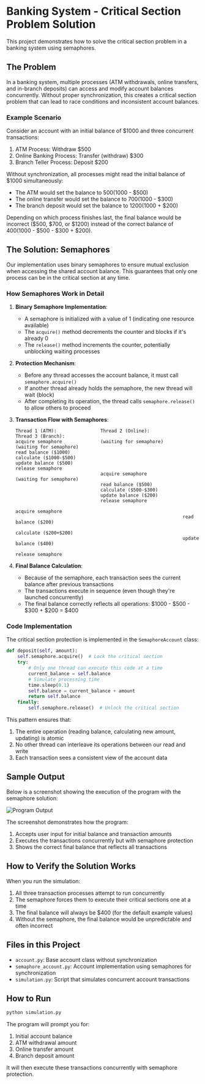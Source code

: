 # Banking System - Critical Section Problem Solution

This project demonstrates how to solve the critical section problem in a banking system using semaphores.

## The Problem

In a banking system, multiple processes (ATM withdrawals, online transfers, and in-branch deposits) can access and modify account balances concurrently. Without proper synchronization, this creates a critical section problem that can lead to race conditions and inconsistent account balances.

### Example Scenario

Consider an account with an initial balance of $1000 and three concurrent transactions:
1. ATM Process: Withdraw $500
2. Online Banking Process: Transfer (withdraw) $300
3. Branch Teller Process: Deposit $200

Without synchronization, all processes might read the initial balance of $1000 simultaneously:
- The ATM would set the balance to $500 ($1000 - $500)
- The online transfer would set the balance to $700 ($1000 - $300)
- The branch deposit would set the balance to $1200 ($1000 + $200)

Depending on which process finishes last, the final balance would be incorrect ($500, $700, or $1200) instead of the correct balance of $400 ($1000 - $500 - $300 + $200).

## The Solution: Semaphores

Our implementation uses binary semaphores to ensure mutual exclusion when accessing the shared account balance. This guarantees that only one process can be in the critical section at any time.

### How Semaphores Work in Detail

1. **Binary Semaphore Implementation**:
   - A semaphore is initialized with a value of 1 (indicating one resource available)
   - The `acquire()` method decrements the counter and blocks if it's already 0
   - The `release()` method increments the counter, potentially unblocking waiting processes

2. **Protection Mechanism**:
   - Before any thread accesses the account balance, it must call `semaphore.acquire()`
   - If another thread already holds the semaphore, the new thread will wait (block)
   - After completing its operation, the thread calls `semaphore.release()` to allow others to proceed

3. **Transaction Flow with Semaphores**:
   ```
   Thread 1 (ATM):                Thread 2 (Online):             Thread 3 (Branch):
   acquire semaphore              (waiting for semaphore)        (waiting for semaphore)
   read balance ($1000)
   calculate ($1000-$500)
   update balance ($500)
   release semaphore
                                  acquire semaphore              (waiting for semaphore)
                                  read balance ($500)
                                  calculate ($500-$300)
                                  update balance ($200)
                                  release semaphore
                                                                acquire semaphore
                                                                read balance ($200)
                                                                calculate ($200+$200)
                                                                update balance ($400)
                                                                release semaphore
   ```

4. **Final Balance Calculation**:
   - Because of the semaphore, each transaction sees the current balance after previous transactions
   - The transactions execute in sequence (even though they're launched concurrently)
   - The final balance correctly reflects all operations: $1000 - $500 - $300 + $200 = $400

### Code Implementation

The critical section protection is implemented in the `SemaphoreAccount` class:

```python
def deposit(self, amount):
    self.semaphore.acquire()  # Lock the critical section
    try:
        # Only one thread can execute this code at a time
        current_balance = self.balance
        # Simulate processing time
        time.sleep(0.1)
        self.balance = current_balance + amount
        return self.balance
    finally:
        self.semaphore.release()  # Unlock the critical section
```

This pattern ensures that:
1. The entire operation (reading balance, calculating new amount, updating) is atomic
2. No other thread can interleave its operations between our read and write
3. Each transaction sees a consistent view of the account data

## Sample Output

Below is a screenshot showing the execution of the program with the semaphore solution:

![Program Output](/workspaces/TestRun/experiment5/Screenshot%202025-03-15%20201916.png)

The screenshot demonstrates how the program:
1. Accepts user input for initial balance and transaction amounts
2. Executes the transactions concurrently but with semaphore protection
3. Shows the correct final balance that reflects all transactions

## How to Verify the Solution Works

When you run the simulation:
1. All three transaction processes attempt to run concurrently
2. The semaphore forces them to execute their critical sections one at a time
3. The final balance will always be $400 (for the default example values)
4. Without the semaphore, the final balance would be unpredictable and often incorrect

## Files in this Project

- `account.py`: Base account class without synchronization
- `semaphore_account.py`: Account implementation using semaphores for synchronization
- `simulation.py`: Script that simulates concurrent account transactions

## How to Run

```bash
python simulation.py
```

The program will prompt you for:
1. Initial account balance
2. ATM withdrawal amount
3. Online transfer amount
4. Branch deposit amount

It will then execute these transactions concurrently with semaphore protection.
